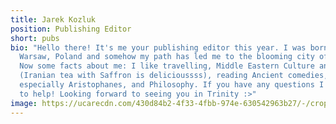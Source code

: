 ```yaml
---
title: Jarek Kozluk
position: Publishing Editor
short: pubs
bio: "Hello there! It's me your publishing editor this year. I was born in
  Warsaw, Poland and somehow my path has led me to the blooming city of Dublin.
  Now some facts about me: I like travelling, Middle Eastern Culture and FOOD
  (Iranian tea with Saffron is delicioussss), reading Ancient comedies,
  especially Aristophanes, and Philosophy. If you have any questions I'm eager
  to help! Looking forward to seeing you in Trinity :>"
image: https://ucarecdn.com/430d84b2-4f33-4fbb-974e-630542963b27/-/crop/750x500/0,318/-/preview/
---
```

